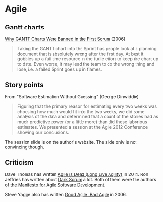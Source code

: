 # Agile

## Gantt charts

[Why GANTT Charts Were Banned in the First Scrum](https://www.scruminc.com/why-gantt-charts-were-banned-in-first/) (2006)

> Taking the GANTT chart into the Sprint has people look at a planning document that is absolutely wrong after the first day. At best it gobbles up a full time resource in the futile effort to keep the chart up to date. Even worse, it may lead the team to do the wrong thing and lose, i.e. a failed Sprint goes up in flames.

## Story points

From "Software Estimation Without Guessing" (George Dinwiddie)

> Figuring that the primary reason for estimating every two weeks was choosing how much would fit into the two weeks, we did some analysis of the data and determined that a count of the stories had as much predictive power (or a little more) than did these laborious estimates. We presented a session at the Agile 2012 Conference showing our conclusions.

[The session slide](https://idiacomputing.com/pub/Agile2012-What's%20the%20Point%20Of%20Story%20Points.pdf) is on the author's website. The slide only is not convincing though.

## Criticism

Dave Thomas has written [Agile is Dead (Long Live Agility)](https://pragdave.me/blog/2014/03/04/time-to-kill-agile.html) in 2014. Ron Jeffries has written about [Dark Scrum](https://ronjeffries.com/categories/dark-scrum/) a lot. Both of them were the authors of [the Manifesto for Agile Software Development](https://agilemanifesto.org).

Steve Yagge also has written [Good Agile, Bad Agile](http://steve-yegge.blogspot.com/2006/09/good-agile-bad-agile_27.html) in 2006.
